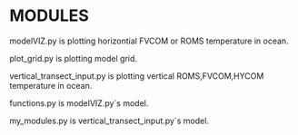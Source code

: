 # MODULES
modelVIZ.py is plotting horizontial FVCOM or ROMS temperature in ocean.

plot_grid.py is plotting model grid.

vertical_transect_input.py is plotting vertical ROMS,FVCOM,HYCOM temperature in ocean.

functions.py is modelVIZ.py`s model.

my_modules.py is vertical_transect_input.py`s model.

